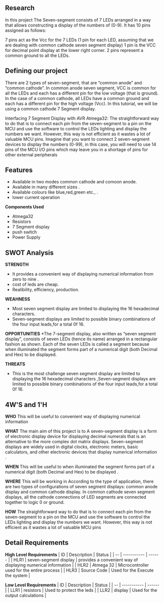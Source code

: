 
## Research
In this project The Seven-segment consists of 7 LEDs arranged in a way that allows constructing a display of the numbers of (0-9). It has 10 pins assigned as follows:

7 pins act as the Vcc for the 7 LEDs (1 pin for each LED, assuming that we are dealing with common cathode seven segment display)
1 pin is the VCC for decimal point display at the lower right corner.
2 pins represent a common ground to all the LEDs.

## Defining our project
There are 2 types of seven-segment, that are “common anode” and “common cathode”. In common anode seven segment, VCC is common for all the LEDs and each has a different pin for the low voltage (that is ground). In the case of a common cathode, all LEDs have a common ground and each has a different pin for the high voltage (Vcc). In this tutorial, we will be using a common cathode 7 Segment display.

Interfacing 7 Segment Display with AVR Atmega32:
The straightforward way to do that is to connect each pin from the seven-segment to a pin on the MCU and use the software to control the LEDs lighting and display the numbers we want. However, this way is not efficient as it wastes a lot of valuable MCU pins. Imagine that you want to connect 2 seven-segment devices to display the numbers (0-99), in this case, you will need to use 14 pins of the MCU I/O pins which may leave you in a shortage of pins for other external peripherals

## Features
*   Available in two modes common cathode and comoon anode.
*   Available in many different sizes .
*   Available colours like blue,red,green etc.,  .
*   lower current operation

__Components Used__
*   Atmega32
*   Resistors
*   7 Segment display
*   push switch
*   Power Supply

## SWOT Analysis
__STRENGTH__
*   It provides a convenient way of displaying numerical information from zero to nine .
*   cost of leds are cheap.
*   Realibility, efficiency, production. 

__WEAHNESS__
* Most seven segment display are limited to displaying the 16 hexadecimal characters.
* Seven-segment displays are limited to possible binary combinations of the four input leads,for a total 0f 16. 

__OPPORTUNITIES__
*The 7-segment display, also written as “seven segment display”, consists of seven LEDs (hence its name) arranged in a rectangular fashion as shown. Each of the seven LEDs is called a segment because when illuminated the segment forms part of a numerical digit (both Decimal and Hex) to be displayed.

__THREATS__
* This is the most challenge seven segment display are limited to displaying the 16 hexadecimal characters ,Seven-segment displays are limited to possible binary combinations of the four input leads,for a total 0f 16.

## 4W'S and 1'H
__WHO__
This will be useful to convenient way of displaying numerical information

__WHAT__
The main aim  of this project is to A seven-segment display is a form of electronic display device for displaying decimal numerals that is an alternative to the more complex dot matrix displays. Seven-segment displays are widely used in digital clocks, electronic meters, basic calculators, and other electronic devices that display numerical information .

__WHEN__
This will be useful to when illuminated the segment forms part of a numerical digit (both Decimal and Hex) to be displayed .

__WHERE__
This will be working in According to the type of application, there are two types of configurations of seven segment displays: common anode display and common cathode display. In common cathode seven segment displays, all the cathode connections of LED segments are connected together to logic 0 or ground.

__HOW__
The straightforward way to do that is to connect each pin from the seven-segment to a pin on the MCU and use the software to control the LEDs lighting and display the numbers we want. However, this way is not efficient as it wastes a lot of valuable MCU pins

## Detail Requirements 
__High Level Requirements__
| ID | Description | Status |
| -- | ----------- | ------ |
| HLR1 | seven-segment display | provides a convenient way of displaying numerical information |
| HLR2 | Atmega 32 | Microcontroller used for the entire process |
| HLR3 | Source Code | Used for the Execute the system |

__Low Level Requirements__
| ID | Description | Status |
| -- | ----------- | ------ |
| LLR1 | resistors | Used to protect the leds |
| LLR2 | display  | Used for the output calculations |
